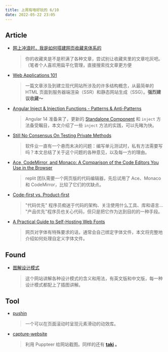 ```yaml
---
title: 上周有啥好玩的 6/10
date: 2022-05-22 23:05
---
```


## Article

- [网上冲浪时，我是如何搭建网页收藏夹体系的](https://sspai.com/post/73208)
  
    > 你的收藏夹是不是积满了各种文章，尝试别让收藏夹里的文章吃灰吧。（笔者个人喜欢用扁平化管理，直接搜索找文章更方便
    
    


- [Web Applications 101](https://www.robinwieruch.de/web-applications/)
  
    > 一篇文章涉及到建立现代网站所涉及的许多结构概念，从最简单的 HTML 页面到服务器端渲染（SSR）和静态网站生成（SSG）。**强烈建议收藏～**
    
    
    
- [Angular Inject & Injection Functions - Patterns & Anti-Patterns](https://marmicode.io/blog/angular-inject-and-injection-functions)
  
    > Angular 14 准备来了，更新的 [Standalone Component](https://netbasal.com/angular-standalone-components-welcome-to-a-world-without-ngmodule-abd3963e89c5) 和 `inject` 方法备受瞩目，本文介绍了一些 `inject` 方法的实践，可以先睹为快。
    
    


- [Still No Consensus On Testing Private Methods](https://jesseduffield.com/Testing-Private-Methods/)
  
    > 软件业一直有一个悬而未决的问题：编写单元测试时，私有方法需要写吗？本文总结了关于这个问题的各种意见，以及每一方的理由。
    
    
    
- [Ace, CodeMirror, and Monaco: A Comparison of the Code Editors You Use in the Browser](https://blog.replit.com/code-editors)
  
    > replit 团队需要一个网页版的代码编辑器，先后试用了 Ace、Monaco 和 CodeMirror，比较了它们的优缺点。
    
    
    
- [Code-first vs. Product-first](https://thezbook.com/code-first-vs-product-first)
  
    > "代码优先" 程序员痴迷于代码的架构、关注使用什么工具、库和语言… "产品优先"程序员也关心代码，但只是把它作为达到目的的一种手段。
    
    
    
- [A Practical Guide to Self-Hosting Web Fonts](https://tristanguest.hashnode.dev/a-practical-guide-to-self-hosting-web-fonts)
  
    > 网页对字体有特殊要求的话，通常会自己绑定字体文件，本文将完整地介绍如何处理自定义字体文件。
    
    

## Found

- [图解设计模式](https://refactoringguru.cn/design-patterns/catalog)
  
    > 这个网站讲解各种设计模式的含义和用法，有英文版和中文版，每一种设计模式都配上了插图讲解。
    
    

## Tool

- [pushin](https://github.com/nateplusplus/pushin)
  
    > 一个可以在页面滚动时呈现元素滑动的动效库。
    
    
    
- [capture-website](https://github.com/sindresorhus/capture-website)
  
    > 利用 Puppteer 给网站截图。同样的还有 **[taki](https://github.com/egoist/taki) 。**